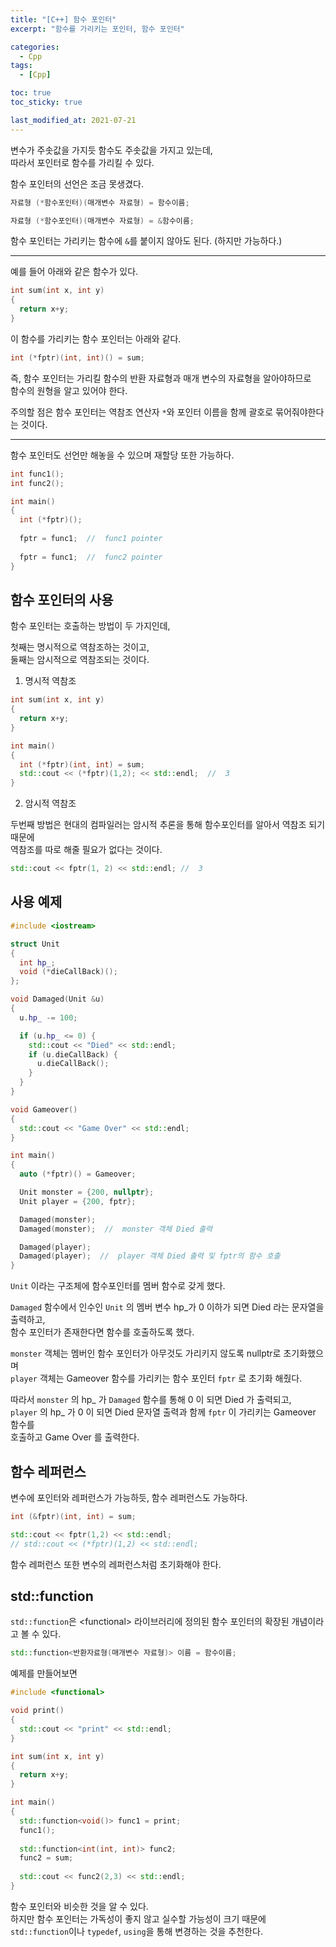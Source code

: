 ```yaml
---
title: "[C++] 함수 포인터"
excerpt: "함수를 가리키는 포인터, 함수 포인터"

categories:
  - Cpp
tags:
  - [Cpp]

toc: true
toc_sticky: true

last_modified_at: 2021-07-21
---
```


변수가 주솟값을 가지듯 함수도 주솟값을 가지고 있는데,   
따라서 포인터로 함수를 가리킬 수 있다.

함수 포인터의 선언은 조금 못생겼다.

```cpp
자료형 (*함수포인터)(매개변수 자료형) = 함수이름;

자료형 (*함수포인터)(매개변수 자료형) = &함수이름;
```

함수 포인터는 가리키는 함수에 `&`를 붙이지 않아도 된다. (하지만 가능하다.)

___

예를 들어 아래와 같은 함수가 있다.

```cpp
int sum(int x, int y)
{
  return x+y;
}
```

이 함수를 가리키는 함수 포인터는 아래와 같다.

```cpp
int (*fptr)(int, int)() = sum;
```

즉, 함수 포인터는 가리킬 함수의 반환 자료형과 매개 변수의 자료형을 알아야하므로   
함수의 원형을 알고 있어야 한다.

주의할 점은 함수 포인터는 역참조 연산자 `*`와 포인터 이름을 함께 괄호로 묶어줘야한다는 것이다.

___

함수 포인터도 선언만 해놓을 수 있으며 재할당 또한 가능하다.

```cpp
int func1();
int func2();

int main()
{
  int (*fptr)();
  
  fptr = func1;  //  func1 pointer
  
  fptr = func1;  //  func2 pointer
}
```

## 함수 포인터의 사용

함수 포인터는 호출하는 방법이 두 가지인데,

첫째는 명시적으로 역참조하는 것이고,   
둘째는 암시적으로 역참조되는 것이다.

1. 명시적 역참조

```cpp
int sum(int x, int y)
{
  return x+y;
}

int main()
{
  int (*fptr)(int, int) = sum;
  std::cout << (*fptr)(1,2); << std::endl;  //  3
}
```

2. 암시적 역참조

두번째 방법은 현대의 컴파일러는 암시적 추론을 통해 함수포인터를 알아서 역참조 되기 때문에   
역참조를 따로 해줄 필요가 없다는 것이다.

```cpp
std::cout << fptr(1, 2) << std::endl; //  3
```

## 사용 예제

```cpp
#include <iostream>

struct Unit
{
  int hp_;
  void (*dieCallBack)();
};

void Damaged(Unit &u)
{
  u.hp_ -= 100;

  if (u.hp_ <= 0) {
    std::cout << "Died" << std::endl;
    if (u.dieCallBack) {
      u.dieCallBack();
    }
  }
}

void Gameover()
{
  std::cout << "Game Over" << std::endl;
}

int main()
{
  auto (*fptr)() = Gameover;

  Unit monster = {200, nullptr};
  Unit player = {200, fptr};

  Damaged(monster);
  Damaged(monster);  //  monster 객체 Died 출력

  Damaged(player);
  Damaged(player);  //  player 객체 Died 출력 및 fptr의 함수 호출
}
```

`Unit` 이라는 구조체에 함수포인터를 멤버 함수로 갖게 했다.

`Damaged` 함수에서 인수인 `Unit` 의 멤버 변수 hp_가 0 이하가 되면 Died 라는 문자열을 출력하고,   
함수 포인터가 존재한다면 함수를 호출하도록 했다.

`monster` 객체는 멤버인 함수 포인터가 아무것도 가리키지 않도록 nullptr로 초기화했으며   
`player` 객체는 Gameover 함수를 가리키는 함수 포인터 `fptr` 로 초기화 해줬다.

따라서 `monster` 의 hp_ 가 `Damaged` 함수를 통해 0 이 되면 Died 가 출력되고,   
`player` 의 hp_ 가 0 이 되면 Died 문자열 출력과 함께 `fptr` 이 가리키는 Gameover 함수를   
호출하고 Game Over 를 출력한다.

## 함수 레퍼런스

변수에 포인터와 레퍼런스가 가능하듯, 함수 레퍼런스도 가능하다.

```cpp
int (&fptr)(int, int) = sum;

std::cout << fptr(1,2) << std::endl;
// std::cout << (*fptr)(1,2) << std::endl;
```

함수 레퍼런스 또한 변수의 레퍼런스처럼 초기화해야 한다.    

## std::function

`std::function`은 \<functional> 라이브러리에 정의된 함수 포인터의 확장된 개념이라고 볼 수 있다.

```cpp
std::function<반환자료형(매개변수 자료형)> 이름 = 함수이름;
```

예제를 만들어보면

```cpp
#include <functional>

void print()
{
  std::cout << "print" << std::endl;
}

int sum(int x, int y)
{
  return x+y;
}

int main()
{
  std::function<void()> func1 = print;
  func1();
  
  std::function<int(int, int)> func2;
  func2 = sum;
  
  std::cout << func2(2,3) << std::endl;
}
```

함수 포인터와 비슷한 것을 알 수 있다.   
하지만 함수 포인터는 가독성이 좋지 않고 실수할 가능성이 크기 때문에   
`std::function`이나 `typedef`, `using`을 통해 변경하는 것을 추천한다.